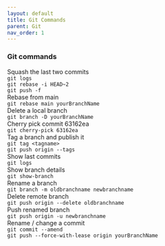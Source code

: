 ```yaml
---
layout: default
title: Git Commands
parent: Git
nav_order: 1
---
```

### Git commands

Squash the last two commits  
```git logs```   
```git rebase -i HEAD~2```  
```git push -f```  
Rebase from main  
```git rebase main yourBranchName```   
Delete a local branch  
```git branch -D yourBranchName```   
Cherry pick commit 63162ea    
```git cherry-pick 63162ea```  
Tag a branch and publish it   
```git tag <tagname>```  
```git push origin --tags```     
Show last commits    
```git logs```    
Show branch details   
```git show-branch```   
Rename a branch   
```git branch -m oldbranchname newbranchname```   
Delete remote branch   
```git push origin --delete oldbranchname```    
Push renamed branch   
```git push origin -u newbranchname```   
Rename / change a commit   
```git commit --amend```   
```git push --force-with-lease origin yourBranchName```    



